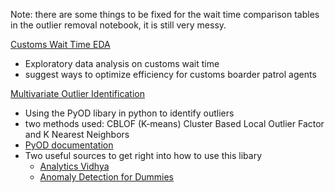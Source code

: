 Note: there are some things to be fixed for the wait time comparison tables in the outlier removal notebook, it is still very messy. 

[Customs Wait Time EDA]()
* Exploratory data analysis on customs wait time 
* suggest ways to optimize efficiency for customs boarder patrol agents

[Multivariate Outlier Identification]()
* Using the PyOD libary in python to identify outliers 
* two methods used: CBLOF (K-means) Cluster Based Local Outlier Factor and K Nearest Neighbors 
* [PyOD documentation](https://pyod.readthedocs.io/en/latest/)
* Two useful sources to get right into how to use this libary
  * [Analytics Vidhya](https://www.analyticsvidhya.com/blog/2019/02/outlier-detection-python-pyod/)
  * [Anomaly Detection for Dummies](https://towardsdatascience.com/anomaly-detection-for-dummies-15f148e559c1)






